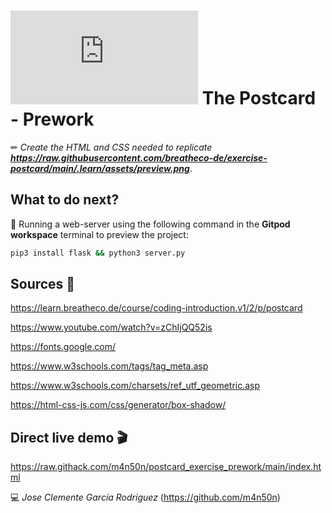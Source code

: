 # ![4Geeks Logo](http://assets.breatheco.de/apis/img/images.php?blob&random&cat=icon&tags=4geeks,16) The Postcard - Prework

✏ *Create the HTML and CSS needed to replicate **<https://raw.githubusercontent.com/breatheco-de/exercise-postcard/main/.learn/assets/preview.png>***.

## What to do next?

📄 Running a web-server using the following command in the **Gitpod workspace** terminal to preview the project:

```sh
pip3 install flask && python3 server.py
```

## Sources 📌

<https://learn.breatheco.de/course/coding-introduction.v1/2/p/postcard>

<https://www.youtube.com/watch?v=zChIjQQ52is>

<https://fonts.google.com/>

<https://www.w3schools.com/tags/tag_meta.asp>

<https://www.w3schools.com/charsets/ref_utf_geometric.asp>

<https://html-css-js.com/css/generator/box-shadow/>


## Direct live demo 🎬

<https://raw.githack.com/m4n50n/postcard_exercise_prework/main/index.html>

💻 _Jose Clemente García Rodríguez_ (<https://github.com/m4n50n>)
